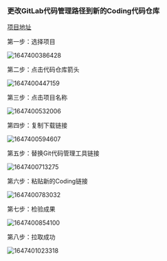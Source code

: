 ### 更改GitLab代码管理路径到新的Coding代码仓库

[项目地址](https://shengwei-gz.coding.net/user/projects)

第一步：选择项目

![1647400386428](../../../../%E5%9D%9A%E6%9E%9C%E4%BA%91%E5%90%8C%E6%AD%A5/%E6%88%91%E7%9A%84%E5%9D%9A%E6%9E%9C%E4%BA%91/Rolan%E8%8F%9C%E5%8D%95/Vue%E8%BF%9B%E6%AD%A5.assets/1647400386428.png)

第二步：点击代码仓库箭头

![1647400447159](../../../../%E5%9D%9A%E6%9E%9C%E4%BA%91%E5%90%8C%E6%AD%A5/%E6%88%91%E7%9A%84%E5%9D%9A%E6%9E%9C%E4%BA%91/Rolan%E8%8F%9C%E5%8D%95/Vue%E8%BF%9B%E6%AD%A5.assets/1647400447159.png)

第三步：点击项目名称

![1647400532006](../../../../%E5%9D%9A%E6%9E%9C%E4%BA%91%E5%90%8C%E6%AD%A5/%E6%88%91%E7%9A%84%E5%9D%9A%E6%9E%9C%E4%BA%91/Rolan%E8%8F%9C%E5%8D%95/Vue%E8%BF%9B%E6%AD%A5.assets/1647400532006.png)

第四步：复制下载链接

![1647400594607](../../../../%E5%9D%9A%E6%9E%9C%E4%BA%91%E5%90%8C%E6%AD%A5/%E6%88%91%E7%9A%84%E5%9D%9A%E6%9E%9C%E4%BA%91/Rolan%E8%8F%9C%E5%8D%95/Vue%E8%BF%9B%E6%AD%A5.assets/1647400594607.png)

第五步：替换Git代码管理工具链接

![1647400713275](../../../../%E5%9D%9A%E6%9E%9C%E4%BA%91%E5%90%8C%E6%AD%A5/%E6%88%91%E7%9A%84%E5%9D%9A%E6%9E%9C%E4%BA%91/Rolan%E8%8F%9C%E5%8D%95/Vue%E8%BF%9B%E6%AD%A5.assets/1647400713275.png)

第六步：粘贴新的Coding链接

![1647400783032](../../../../%E5%9D%9A%E6%9E%9C%E4%BA%91%E5%90%8C%E6%AD%A5/%E6%88%91%E7%9A%84%E5%9D%9A%E6%9E%9C%E4%BA%91/Rolan%E8%8F%9C%E5%8D%95/Vue%E8%BF%9B%E6%AD%A5.assets/1647400783032.png)

第七步：检验成果

![1647400854100](../../../../%E5%9D%9A%E6%9E%9C%E4%BA%91%E5%90%8C%E6%AD%A5/%E6%88%91%E7%9A%84%E5%9D%9A%E6%9E%9C%E4%BA%91/Rolan%E8%8F%9C%E5%8D%95/Vue%E8%BF%9B%E6%AD%A5.assets/1647400854100.png)

第八步：拉取成功

![1647401023318](../../../../%E5%9D%9A%E6%9E%9C%E4%BA%91%E5%90%8C%E6%AD%A5/%E6%88%91%E7%9A%84%E5%9D%9A%E6%9E%9C%E4%BA%91/Rolan%E8%8F%9C%E5%8D%95/Vue%E8%BF%9B%E6%AD%A5.assets/1647401023318.png)